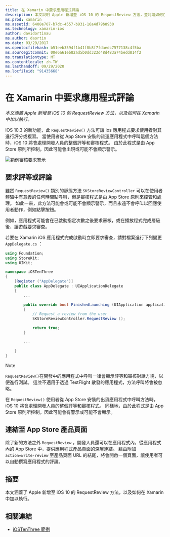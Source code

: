 ```yaml
---
title: 在 Xamarin 中要求應用程式評論
description: 本文說明 Apple 新增至 iOS 10 的 RequestReview 方法，並討論如何在 Xamarin 中加以執行。
ms.prod: xamarin
ms.assetid: 6408e707-b7dc-4557-b931-16a4d79b8930
ms.technology: xamarin-ios
author: davidortinau
ms.author: daortin
ms.date: 03/29/2017
ms.openlocfilehash: b51eeb3594f1b41f8b8f7fdaedc7577138c4f5ba
ms.sourcegitcommit: 00e6a61eb82ad5b0dd323d48d483a74bedd814f2
ms.translationtype: MT
ms.contentlocale: zh-TW
ms.lasthandoff: 09/29/2020
ms.locfileid: "91435668"
---
```

# <a name="request-app-review-in-xamarinios"></a>在 Xamarin 中要求應用程式評論

_本文涵蓋 Apple 新增至 iOS 10 的 RequestReview 方法，以及如何在 Xamarin 中加以執行。_

IOS 10.3 的新功能，此 `RequestReview()` 方法可讓 ios 應用程式要求使用者對其進行評分或複習。 當使用者從 App Store 安裝的貨運應用程式中呼叫這個方法時，iOS 10 將會處理開發人員的整個評等和審核程式。 由於此程式是由 App Store 原則所控制，因此可能會出現或可能不會顯示警示。

![範例審核要求警示](request-app-review-images/review01.png)

## <a name="requesting-a-rating-or-review"></a>要求評等或評論

雖然 `RequestReview()` 類別的靜態方法 `SKStoreReviewController` 可以在使用者體驗中有意義的任何時間點呼叫，但是審核程式是由 App Store 原則來控管和處理。 如此一來，此方法可能會或可能不會顯示警示，而且永遠不會呼叫以回應使用者動作，例如點擊按鈕。

例如，應用程式可能會在已啟動指定次數之後要求審核，或在播放程式完成層級後，讓遊戲要求審查。

若要在 Xamarin iOS 應用程式完成啟動時立即要求審查，請對檔案進行下列變更 `AppDelegate.cs` ：

```csharp
using Foundation;
using StoreKit;
using UIKit;

namespace iOSTenThree
{
    [Register ("AppDelegate")]
    public class AppDelegate : UIApplicationDelegate
    {
        ...

        public override bool FinishedLaunching (UIApplication application, NSDictionary launchOptions)
        {
            // Request a review from the user
            SKStoreReviewController.RequestReview ();

            return true;
        }

        ...

    }
}
```

> [!NOTE]
> `RequestReview()`在開發中的應用程式中呼叫一律會顯示評等和審核對話方塊，以便進行測試。 這並不適用于透過 TestFlight 散發的應用程式，方法呼叫將會被忽略。

在 `RequestReview()` 使用者從 App Store 安裝的出貨應用程式中呼叫方法時，iOS 10 將會處理開發人員的整個評等和審核程式。 同樣地，由於此程式是由 App Store 原則所控制，因此可能會有警示或可能不會顯示。

## <a name="linking-to-an-app-store-product-page"></a>連結至 App Store 產品頁面 

除了新的方法之外 `RequestReview` ，開發人員還可以在應用程式內，從應用程式內的 App Store 中，提供應用程式產品頁面的深層連結。 藉由附加 `action=write-review` 至產品頁面 URL 的結尾，將會開啟一個頁面，讓使用者可以自動撰寫應用程式的評論。 

## <a name="summary"></a>摘要

本文涵蓋了 Apple 新增至 iOS 10 的 RequestReview 方法，以及如何在 Xamarin 中加以執行。

## <a name="related-links"></a>相關連結

- [iOSTenThree 範例](/samples/xamarin/ios-samples/ios10-iostenthree/)